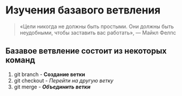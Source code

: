 # Изучения базавого ветвления
>«Цели никогда не должны быть простыми. Они должны быть неудобными, чтобы заставить вас работать», — Майкл Фелпс

## Базавое ветвление состоит из некоторых команд 
1. git branch - **Создание ветки**
2. git checkout - *Перейти на другую ветку*
3. git merge - ***Объединить ветки***
